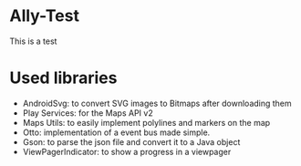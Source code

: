 # Ally-Test
This is a test

# Used libraries
* AndroidSvg: to convert SVG images to Bitmaps after downloading them
* Play Services: for the Maps API v2
* Maps Utils: to easily implement polylines and markers on the map
* Otto: implementation of a event bus made simple.
* Gson: to parse the json file and convert it to a Java object
* ViewPagerIndicator: to show a progress in a viewpager
